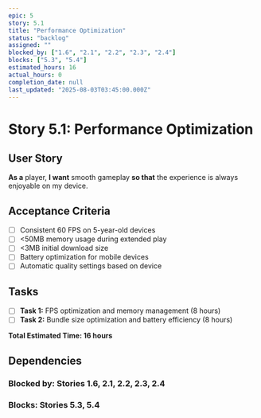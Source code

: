```yaml
---
epic: 5
story: 5.1
title: "Performance Optimization"
status: "backlog"
assigned: ""
blocked_by: ["1.6", "2.1", "2.2", "2.3", "2.4"]
blocks: ["5.3", "5.4"]
estimated_hours: 16
actual_hours: 0
completion_date: null
last_updated: "2025-08-03T03:45:00.000Z"
---
```


# Story 5.1: Performance Optimization

## User Story
**As a** player, **I want** smooth gameplay **so that** the experience is always enjoyable on my device.

## Acceptance Criteria
- [ ] Consistent 60 FPS on 5-year-old devices
- [ ] <50MB memory usage during extended play
- [ ] <3MB initial download size
- [ ] Battery optimization for mobile devices
- [ ] Automatic quality settings based on device

## Tasks
- [ ] **Task 1:** FPS optimization and memory management (8 hours)
- [ ] **Task 2:** Bundle size optimization and battery efficiency (8 hours)

**Total Estimated Time: 16 hours**

## Dependencies
### Blocked by: Stories 1.6, 2.1, 2.2, 2.3, 2.4
### Blocks: Stories 5.3, 5.4